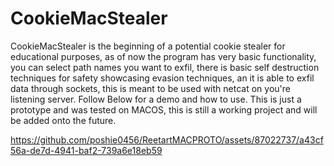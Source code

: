 # CookieMacStealer
CookieMacStealer is the beginning of a potential cookie stealer for educational purposes, as of now the program has very basic functionality, you can select path names you want to exfil, there is basic self destruction techniques for safety showcasing evasion techniques, an it is able to exfil data through sockets, this is meant to be used with netcat on you're listening server. Follow Below for a demo and how to use.  This is just a prototype and was tested on MACOS, this is still a working project and will be added onto the future.



https://github.com/poshie0456/ReetartMACPROTO/assets/87022737/a43cf56a-de7d-4941-baf2-739a6e18eb59

